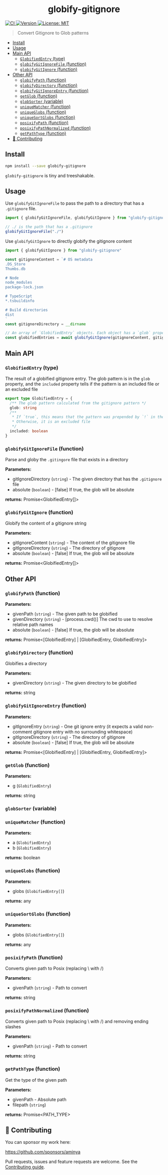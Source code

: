 <!-- Generated via running `pnpm run docs` -->

<h1 align="center">globify-gitignore</h1>
<p>
  <a href="https://github.com/aminya/patha/actions/workflows/CI.yml" target="_blank">
    <img alt="CI" src="https://github.com/aminya/patha/actions/workflows/CI.yml/badge.svg">
  </a>
  <a href="https://www.npmjs.com/package/globify-gitignore" target="_blank">
    <img alt="Version" src="https://img.shields.io/npm/v/globify-gitignore.svg">
  </a>
  <a href="#" target="_blank">
    <img alt="License: MIT" src="https://img.shields.io/badge/License-MIT-yellow.svg" />
  </a>
</p>

> Convert Gitignore to Glob patterns

<!-- @import "[TOC]" {cmd="toc" depthFrom=1 depthTo=6 orderedList=false} -->

<!-- code_chunk_output -->

- [Install](#install)
- [Usage](#usage)
- [Main API](#main-api)
  - [`GlobifiedEntry` (type)](#globifiedentry-type)
  - [`globifyGitIgnoreFile` (function)](#globifygitignorefile-function)
  - [`globifyGitIgnore` (function)](#globifygitignore-function)
- [Other API](#other-api)
  - [`globifyPath` (function)](#globifypath-function)
  - [`globifyDirectory` (function)](#globifydirectory-function)
  - [`globifyGitIgnoreEntry` (function)](#globifygitignoreentry-function)
  - [`getGlob` (function)](#getglob-function)
  - [`globSorter` (variable)](#globsorter-variable)
  - [`uniqueMatcher` (function)](#uniquematcher-function)
  - [`uniqueGlobs` (function)](#uniqueglobs-function)
  - [`uniqueSortGlobs` (function)](#uniquesortglobs-function)
  - [`posixifyPath` (function)](#posixifypath-function)
  - [`posixifyPathNormalized` (function)](#posixifypathnormalized-function)
  - [`getPathType` (function)](#getpathtype-function)
- [🤝 Contributing](#contributing)

<!-- /code_chunk_output -->

## Install

```sh
npm install --save globify-gitignore
```

`globify-gitignore` is tiny and treeshakable.

## Usage

Use `globifyGitIgnoreFile` to pass the path to a directory that has a `.gitignore` file.

```ts
import { globifyGitIgnoreFile, globifyGitIgnore } from "globify-gitignore"

// ./ is the path that has a .gitignore
globifyGitIgnoreFile("./")
```

Use `globifyGitIgnore` to directly globify the gitignore content

```ts
import { globifyGitIgnore } from "globify-gitignore"

const gitignoreContent = `# OS metadata
.DS_Store
Thumbs.db

# Node
node_modules
package-lock.json

# TypeScript
*.tsbuildinfo

# Build directories
dist
`
const gitignoreDirectory = __dirname

// An array of `GlobifiedEntry` objects. Each object has a `glob` property and an `included` property
const globifiedEntries = await globifyGitIgnore(gitignoreContent, gitignoreDirectory)
```

## Main API

<!-- INSERT GENERATED DOCS START -->

### `GlobifiedEntry` (type)

The result of a globified gitignore entry. The glob pattern is in the `glob` property, and the `included` property tells if the pattern is an included file or an excluded file

```ts
export type GlobifiedEntry = {
  /** The glob pattern calculated from the gitignore pattern */
  glob: string
  /**
   * If `true`, this means that the pattern was prepended by `!` in the gitignore file, and so it is an included file
   * Otherwise, it is an excluded file
   */
  included: boolean
}
```

### `globifyGitIgnoreFile` (function)

Parse and globy the `.gitingore` file that exists in a directory

**Parameters:**

- gitIgnoreDirectory (`string`) - The given directory that has the `.gitignore` file
- absolute (`boolean`) - [false] If true, the glob will be absolute

**returns:** Promise<GlobifiedEntry[]>

### `globifyGitIgnore` (function)

Globify the content of a gitignore string

**Parameters:**

- gitIgnoreContent (`string`) - The content of the gitignore file
- gitIgnoreDirectory (`string`) - The directory of gitignore
- absolute (`boolean`) - [false] If true, the glob will be absolute

**returns:** Promise<GlobifiedEntry[]>

## Other API

### `globifyPath` (function)

**Parameters:**

- givenPath (`string`) - The given path to be globified
- givenDirectory (`string`) - [process.cwd()] The cwd to use to resolve relative path names
- absolute (`boolean`) - [false] If true, the glob will be absolute

**returns:** Promise<[GlobifiedEntry] | [GlobifiedEntry, GlobifiedEntry]>

### `globifyDirectory` (function)

Globifies a directory

**Parameters:**

- givenDirectory (`string`) - The given directory to be globified

**returns:** string

### `globifyGitIgnoreEntry` (function)

**Parameters:**

- gitIgnoreEntry (`string`) - One git ignore entry (it expects a valid non-comment gitignore entry with no
  surrounding whitespace)
- gitIgnoreDirectory (`string`) - The directory of gitignore
- absolute (`boolean`) - [false] If true, the glob will be absolute

**returns:** Promise<[GlobifiedEntry] | [GlobifiedEntry, GlobifiedEntry]>

### `getGlob` (function)

**Parameters:**

- g (`GlobifiedEntry`)

**returns:** string

### `globSorter` (variable)

### `uniqueMatcher` (function)

**Parameters:**

- a (`GlobifiedEntry`)
- b (`GlobifiedEntry`)

**returns:** boolean

### `uniqueGlobs` (function)

**Parameters:**

- globs (`GlobifiedEntry[]`)

**returns:** any

### `uniqueSortGlobs` (function)

**Parameters:**

- globs (`GlobifiedEntry[]`)

**returns:** any

### `posixifyPath` (function)

Converts given path to Posix (replacing \ with /)

**Parameters:**

- givenPath (`string`) - Path to convert

**returns:** string

### `posixifyPathNormalized` (function)

Converts given path to Posix (replacing \ with /) and removing ending slashes

**Parameters:**

- givenPath (`string`) - Path to convert

**returns:** string

### `getPathType` (function)

Get the type of the given path

**Parameters:**

- givenPath - Absolute path
- filepath (`string`)

**returns:** Promise<PATH_TYPE>

<!-- INSERT GENERATED DOCS END -->

## 🤝 Contributing

You can sponsor my work here:

https://github.com/sponsors/aminya

Pull requests, issues and feature requests are welcome.
See the [Contributing guide](https://github.com/aminya/patha/blob/master/CONTRIBUTING.md).
